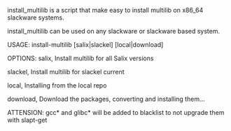 install_multilib is a script that make easy to install multilib on
x86_64 slackware systems.

install_multilib can be used on any slackware or slackware based
system. 

USAGE: install-multilib [salix|slackel] [local|download]

OPTIONS:
salix,   Install multilib for all Salix versions

slackel, Install multilib for slackel current

local,   Installing from the local repo

download,  Download the packages, converting and installing them...

ATTENSION:
gcc* and glibc* will be added to blacklist to not upgrade them with slapt-get


